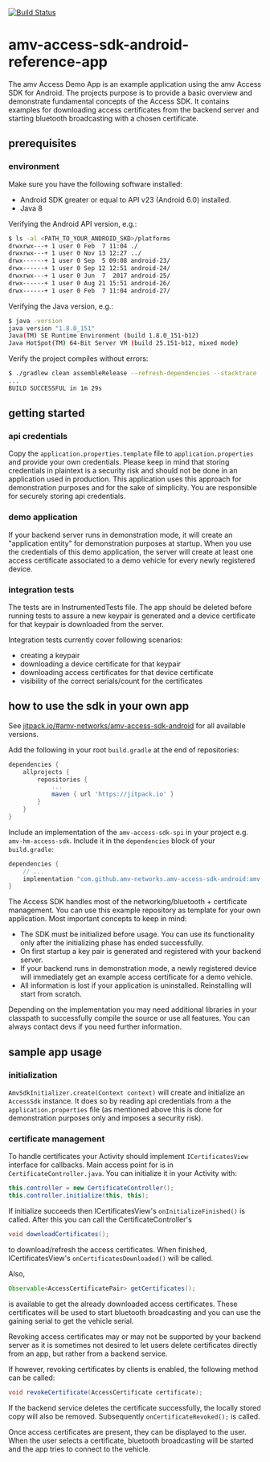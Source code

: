 [![Build Status](https://travis-ci.org/amv-networks/amv-access-sdk-android-reference-app.svg?branch=master)](https://travis-ci.org/amv-networks/amv-access-sdk-android-reference-app)

amv-access-sdk-android-reference-app
======================

The amv Access Demo App is an example application using the amv Access SDK for Android.
The projects purpose is to provide a basic overview and demonstrate fundamental concepts of
the Access SDK. It contains examples for downloading access certificates from the backend server
and starting bluetooth broadcasting with a chosen certificate.

## prerequisites

### environment
Make sure you have the following software installed:
 - Android SDK greater or equal to API v23 (Android 6.0) installed.
 - Java 8

Verifying the Android API version, e.g.:
```bash
$ ls -al <PATH_TO_YOUR_ANDROID_SKD>/platforms
drwxrwx---+ 1 user 0 Feb  7 11:04 ./
drwxrwx---+ 1 user 0 Nov 13 12:27 ../
drwx------+ 1 user 0 Sep  5 09:08 android-23/
drwx------+ 1 user 0 Sep 12 12:51 android-24/
drwxrwx---+ 1 user 0 Jun  7  2017 android-25/
drwx------+ 1 user 0 Aug 21 15:51 android-26/
drwx------+ 1 user 0 Feb  7 11:04 android-27/
```

Verifying the Java version, e.g.:
```bash
$ java -version
java version "1.8.0_151"
Java(TM) SE Runtime Environment (build 1.8.0_151-b12)
Java HotSpot(TM) 64-Bit Server VM (build 25.151-b12, mixed mode)
```

Verify the project compiles without errors:
```bash
$ ./gradlew clean assembleRelease --refresh-dependencies --stacktrace
...
BUILD SUCCESSFUL in 1m 29s
```

## getting started

### api credentials
Copy the `application.properties.template` file to `application.properties` and provide your own
credentials. Please keep in mind that storing credentials in plaintext is a security risk and
should not be done in an application used in production. This application uses this approach for
demonstration purposes and for the sake of simplicity. You are responsible for securely storing api
credentials.

### demo application
If your backend server runs in demonstration mode, it will create an "application entity" for
demonstration purposes at startup. When you use the credentials of this demo application, the
server will create at least one access certificate associated to a demo vehicle for every newly
registered device.

### integration tests
The tests are in InstrumentedTests file. The app should be deleted before running tests to assure
a new keypair is generated and a device certificate for that keypair is downloaded from the server.

Integration tests currently cover following scenarios:
* creating a keypair
* downloading a device certificate for that keypair
* downloading access certificates for that device certificate
* visibility of the correct serials/count for the certificates

## how to use the sdk in your own app
See [jitpack.io/#amv-networks/amv-access-sdk-android](https://jitpack.io/#amv-networks/amv-access-sdk-android)
for all available versions.

Add the following in your root `build.gradle` at the end of repositories:
```groovy
dependencies {
  	allprojects {
  		repositories {
  			...
  			maven { url 'https://jitpack.io' }
  		}
  	}
}
```

Include an implementation of the `amv-access-sdk-spi` in your project e.g. `amv-hm-access-sdk`.
Include it in the `dependencies` block of your `build.gradle`:
```groovy
dependencies {
    // ...
    implementation "com.github.amv-networks.amv-access-sdk-android:amv-hm-access-sdk:${accessSdkImplVersion}"
}
```

The Access SDK handles most of the networking/bluetooth + certificate management.
You can use this example repository as template for your own application.
Most important concepts to keep in mind:
- The SDK must be initialized before usage. You can use its functionality only after
the initializing phase has ended successfully.
- On first startup a key pair is generated and registered with your backend server.
- If your backend runs in demonstration mode, a newly registered device will immediately get
an example access certificate for a demo vehicle.
- All information is lost if your application is uninstalled. Reinstalling will start from scratch.

Depending on the implementation you may need additional libraries in your classpath to
successfully compile the source or use all features. You can always contact devs if you need
further information.

## sample app usage
### initialization
`AmvSdkInitializer.create(Context context)` will create and initialize an `AccessSdk` instance.
It does so by reading api credentials from a the `application.properties` file (as mentioned above
this is done for demonstration purposes only and imposes a security risk).

### certificate management
To handle certificates your Activity should implement `ICertificatesView` interface for callbacks.
Main access point for is in `CertificateController.java`. You can initialize it in your
Activity with:
```java
this.controller = new CertificateController();
this.controller.initialize(this, this);
```

If initialize succeeds then ICertificatesView's `onInitializeFinished()` is called.
After this you can call the CertificateController's
```java
void downloadCertificates();
```
to download/refresh the access certificates. When finished, ICertificatesView's
`onCertificatesDownloaded()` will be called.

Also,
```java
Observable<AccessCertificatePair> getCertificates();
```
is available to get the already downloaded access certificates. These certificates will be used
to start bluetooth broadcasting and you can use the gaining serial to get the vehicle serial.

Revoking access certificates may or may not be supported by your backend server as it is sometimes
not desired to let users delete certificates directly from an app, but rather from a backend service.

If however, revoking certificates by clients is enabled, the following method can be called:
```java
void revokeCertificate(AccessCertificate certificate);
```
If the backend service deletes the certificate successfully, the locally stored copy will also be removed. 
Subsequently `onCertificateRevoked();` is called.

Once access certificates are present, they can be displayed to the user. When the user selects a
certificate, bluetooth broadcasting will be started and the app tries to connect to the vehicle.